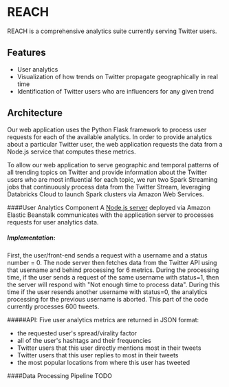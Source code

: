 # REACH

REACH is a comprehensive analytics suite currently serving Twitter users.

Features
---------
* User analytics
* Visualization of how trends on Twitter propagate geographically in real time
* Identification of Twitter users who are influencers for any given trend

Architecture
-------------
Our web application uses the Python Flask framework to process user requests for each of the available analytics. In order to provide analytics about a particular Twitter user, the web application requests the data from a Node.js service that computes these metrics.

To allow our web application to serve geographic and temporal patterns of all trending topics on Twitter and provide information about the Twitter users who are most influential for each topic, we run two Spark Streaming jobs that continuously process data from the Twitter Stream, leveraging Databricks Cloud to launch Spark clusters via Amazon Web Services.

####User Analytics Component
A [Node.js server](https://github.com/six5532one/reach/tree/master/backend) deployed via Amazon Elastic Beanstalk communicates with the application server to processes requests for user analytics data. 

##### Implementation: 
First, the user/front-end sends a request with a username and a status number = 0. The node server then fetches data from the Twitter API using that username and behind processing for 6 metrics. During the processing time, if the user sends a request of the same username with status=1, then the server will respond with "Not enough time to process data". During this time if the user resends another username with status=0, the analytics processing for the previous username is aborted. This part of the code currently processes 600 tweets. 

#####API:
Five user analytics metrics are returned in JSON format:

* the requested user's spread/virality factor
* all of the user's hashtags and their frequencies
* Twitter users that this user directly mentions most in their tweets
* Twitter users that this user replies to most in their tweets
* the most popular locations from where this user has tweeted

####Data Processing Pipeline
TODO

